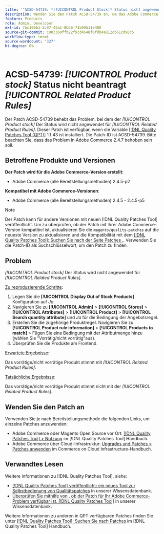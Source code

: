 ```yaml
---
title: '"ACSD-54739: *[!UICONTROL Product Stock]* Status nicht angewendet für *[!UICONTROL Related Product Rules]*'''
description: Wenden Sie den Patch ACSD-54739 an, um das Adobe Commerce-Problem zu beheben, bei dem *[!UICONTROL Product Stock]* Status wird nicht auf * angewendet[!UICONTROL Related Product Rules]*.
feature: Products
role: Admin, Developer
exl-id: 7bc106b1-2c97-46a1-8bb6-71b99511e480
source-git-commit: c903360ffb22f9cd4648f6fdb4a812cb61cd90c5
workflow-type: tm+mt
source-wordcount: '327'
ht-degree: 0%

---
```


# ACSD-54739: *[!UICONTROL Product stock]* Status nicht beantragt *[!UICONTROL Related Product Rules]*

Der Patch ACSD-54739 behebt das Problem, bei dem der *[!UICONTROL Product stock]* Der Status wird nicht angewendet für *[!UICONTROL Related Product Rules]*. Dieser Patch ist verfügbar, wenn die Variable [[!DNL Quality Patches Tool (QPT)]](/help/announcements/adobe-commerce-announcements/magento-quality-patches-released-new-tool-to-self-serve-quality-patches.md) 1.1.43 ist installiert. Die Patch-ID ist ACSD-54739. Bitte beachten Sie, dass das Problem in Adobe Commerce 2.4.7 behoben sein soll.

## Betroffene Produkte und Versionen

**Der Patch wird für die Adobe Commerce-Version erstellt:**

* Adobe Commerce (alle Bereitstellungsmethoden) 2.4.5-p2

**Kompatibel mit Adobe Commerce-Versionen:**

* Adobe Commerce (alle Bereitstellungsmethoden) 2.4.5 - 2.4.5-p5

>[!NOTE]
>
>Der Patch kann für andere Versionen mit neuen [!DNL Quality Patches Tool] veröffentlicht. Um zu überprüfen, ob der Patch mit Ihrer Adobe Commerce-Version kompatibel ist, aktualisieren Sie die `magento/quality-patches` auf die neueste Version zu aktualisieren und die Kompatibilität mit dem [[!DNL Quality Patches Tool]: Suchen Sie nach der Seite Patches .](https://experienceleague.adobe.com/tools/commerce-quality-patches/index.html). Verwenden Sie die Patch-ID als Suchschlüsselwort, um den Patch zu finden.

## Problem

*[!UICONTROL Product stock]* Der Status wird nicht angewendet für *[!UICONTROL Related Product Rules]*.

<u>Zu reproduzierende Schritte</u>:

1. Legen Sie die **[!UICONTROL Display Out of Stock Products]** Konfiguration auf *Ja*.
1. Navigieren Sie zu **[!UICONTROL Admin]** > **[!UICONTROL Stores]** > **[!UICONTROL Attributes]** > **[!UICONTROL Product]** > **[!UICONTROL Search quantity attribute]** und *Ja* für die Bedingung der Angebotsregel.
1. Erstellen Sie die zugehörige Produktregel. Navigieren Sie zu **[!UICONTROL Product rule information]** > **[!UICONTROL Products to match]** > Fügen Sie eine Bedingung mit der Attributmenge hinzu (wählen Sie &quot;Vorrätig/nicht vorrätig&quot;aus).
1. Überprüfen Sie die Produkte am Frontend.

<u>Erwartete Ergebnisse</u>:

Das vorrätige/nicht vorrätige Produkt stimmt mit *[!UICONTROL Related Product Rules]*.

<u>Tatsächliche Ergebnisse</u>:

Das vorrätige/nicht vorrätige Produkt stimmt nicht mit der *[!UICONTROL Related Product Rules]*.

## Wenden Sie den Patch an

Verwenden Sie je nach Bereitstellungsmethode die folgenden Links, um einzelne Patches anzuwenden:

* Adobe Commerce oder Magento Open Source vor Ort: [[!DNL Quality Patches Tool] > Nutzung](https://experienceleague.adobe.com/docs/commerce-operations/tools/quality-patches-tool/usage.html) im [!DNL Quality Patches Tool] Handbuch.
* Adobe Commerce über Cloud-Infrastruktur: [Upgrades und Patches > Patches anwenden](https://experienceleague.adobe.com/docs/commerce-cloud-service/user-guide/develop/upgrade/apply-patches.html) im Commerce on Cloud Infrastructure-Handbuch.

## Verwandtes Lesen

Weitere Informationen zu [!DNL Quality Patches Tool], siehe:

* [[!DNL Quality Patches Tool] veröffentlicht: ein neues Tool zur Selbstbedienung von Qualitätspatches](/help/announcements/adobe-commerce-announcements/magento-quality-patches-released-new-tool-to-self-serve-quality-patches.md) in unserer Wissensdatenbank.
* [Überprüfen Sie mithilfe von , ob der Patch für Ihr Adobe Commerce-Problem verfügbar ist. [!DNL Quality Patches Tool]](/help/support-tools/patches-available-in-qpt-tool/check-patch-for-magento-issue-with-magento-quality-patches.md) in unserer Wissensdatenbank.

Weitere Informationen zu anderen in QPT verfügbaren Patches finden Sie unter [[!DNL Quality Patches Tool]: Suchen Sie nach Patches](https://experienceleague.adobe.com/tools/commerce-quality-patches/index.html) im [!DNL Quality Patches Tool] Handbuch.
